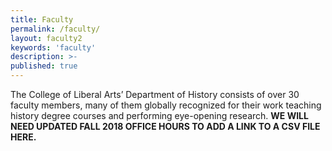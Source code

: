 ```yaml
---
title: Faculty
permalink: /faculty/
layout: faculty2
keywords: 'faculty'
description: >-
published: true
---
```

The College of Liberal Arts’ Department of History consists of over 30 faculty members, many of them globally recognized for their work teaching history degree courses and performing eye-opening research. **WE WILL NEED UPDATED FALL 2018 OFFICE HOURS TO ADD A LINK TO A CSV FILE HERE.**

